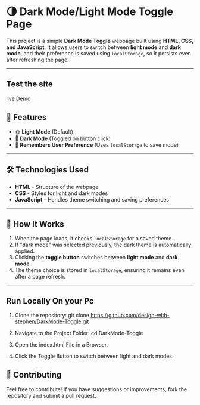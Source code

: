 # 🌗 Dark Mode/Light Mode Toggle Page

This project is a simple **Dark Mode Toggle** webpage built using **HTML, CSS, and JavaScript**. It allows users to switch between **light mode** and **dark mode**, and their preference is saved using `localStorage`, so it persists even after refreshing the page.

---
## Test the site
[live Demo](https://design-with-stephen.github.io/DarkMode-Toggle/)

## 🚀 Features
- 🌞 **Light Mode** (Default)
- 🌙 **Dark Mode** (Toggled on button click)
- 🔄 **Remembers User Preference** (Uses `localStorage` to save mode)

---

## 🛠️ Technologies Used
- **HTML** - Structure of the webpage
- **CSS** - Styles for light and dark modes
- **JavaScript** - Handles theme switching and saving preferences

---

## 📜 How It Works
1. When the page loads, it checks `localStorage` for a saved theme.
2. If "dark mode" was selected previously, the dark theme is automatically applied.
3. Clicking the **toggle button** switches between **light mode** and **dark mode**.
4. The theme choice is stored in `localStorage`, ensuring it remains even after a page refresh.

---

## Run Locally On your Pc 
1. Clone the repository:
git clone https://github.com/design-with-stephen/DarkMode-Toggle.git

2. Navigate to the Project Folder:
cd DarkMode-Toggle

3. Open the index.html File in a Browser.
4. Click the Toggle Button to switch between light and dark modes.

## 🤝 Contributing
Feel free to contribute! If you have suggestions or improvements, fork the repository and submit a pull request.




